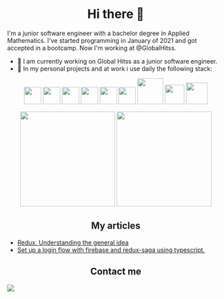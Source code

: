 <p>
<h1 align="center"> Hi there 👋 </h1>  
</p>

I'm a junior software engineer with a bachelor degree in Applied Mathematics. I've started programming in January of 2021 and got accepted in a bootcamp. Now I'm working at @GlobalHitss.

- 🔭 I am currently working on Global Hitss as a junior software engineer.
- 🌱 In my personal projects and at work i use daily the following stack:

<p align="center">
  <img src="https://cdn.jsdelivr.net/gh/devicons/devicon/icons/typescript/typescript-original.svg" width="40px" />
  <img src="https://cdn.jsdelivr.net/gh/devicons/devicon/icons/javascript/javascript-original.svg" width="40px" />
  <img src="https://cdn.jsdelivr.net/gh/devicons/devicon/icons/react/react-original.svg" width="40px" />
  <img src="https://cdn.jsdelivr.net/gh/devicons/devicon/icons/redux/redux-original.svg" width="40px" />
  <img src="https://cdn.jsdelivr.net/gh/devicons/devicon/icons/mongodb/mongodb-plain-wordmark.svg" width="40px" />
  <img src="https://cdn.jsdelivr.net/gh/devicons/devicon/icons/jest/jest-plain.svg" width="40px" />
  <img src="https://user-images.githubusercontent.com/76003107/136183827-36dc03ae-d0d7-43af-8495-20b9e31a38d7.png" width="60px" />
  <img src="https://user-images.githubusercontent.com/76003107/136184025-0bf26d30-da38-4e00-9837-f02171ac8b64.png" width="45px" />
  <img src="https://cdn.jsdelivr.net/gh/devicons/devicon/icons/graphql/graphql-plain-wordmark.svg" width="50px" />
</p>

<p align="center" >
  <img height="220px" src="https://github-readme-stats.vercel.app/api/top-langs/?username=LeoAntunesBrombilla&show_icons=true&theme=dracula&hide=html,css" />
  <img height="220px" src="https://github-readme-stats.vercel.app/api/?username=LeoAntunesBrombilla&show_icons=true&theme=dracula&hide=html,css" />
</p>

<p align="center" >
<h2 align="center"> My articles </h2>
      <ul>
          <li>
            <a href="https://medium.com/@antunes.b.leonardo/redux-understanding-the-general-idea-cf1d8bda3f0"> 
              Redux. Understanding the general idea 
            </a> 
          </li>
          <li>
            <a href="https://medium.com/@antunes.b.leonardo/set-up-a-login-flow-with-firebase-and-redux-saga-303ed2a116b8"> 
              Set up a login flow with firebase and redux-saga using typescript. 
            </a> 
          </li>
       </ul>
</p>

<p align="center" >
  <h2 align="center"> Contact me </h2>
  <a href="https://www.linkedin.com/in/leonardo-brombilla/"> 
    <img src="https://img.shields.io/badge/LinkedIn-0077B5?style=for-the-badge&logo=linkedin&logoColor=white"/>
  </a>
</p>
